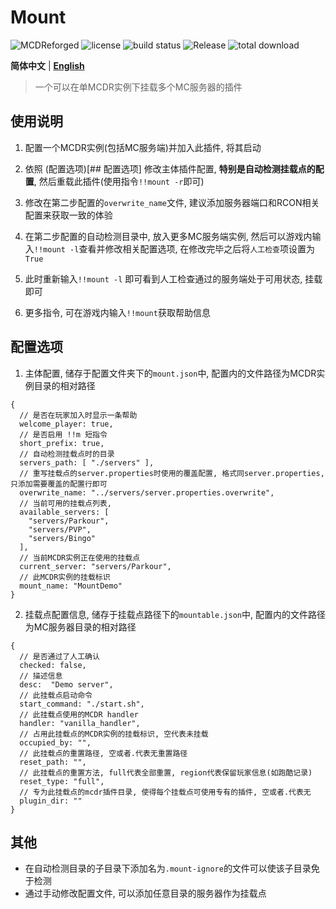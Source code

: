# Mount

![MCDReforged](https://img.shields.io/badge/dynamic/json?label=MCDReforged&query=dependencies.mcdreforged&url=https%3A%2F%2Fraw.githubusercontent.com%2FFAS-Server%2FMount%2Fmaster%2Fmcdreforged.plugin.json&style=plastic) ![license](https://img.shields.io/github/license/FAS-Server/Mount?style=plastic) ![build status](https://img.shields.io/github/workflow/status/FAS-Server/Mount/CI%20for%20MCDR%20Plugin?label=build&style=plastic) ![Release](https://img.shields.io/github/v/release/FAS-Server/Mount?style=plastic) ![total download](https://img.shields.io/github/downloads/FAS-Server/Mount/total?label=total%20download&style=plastic)

**简体中文** | **[English](README_en.md)**

> 一个可以在单MCDR实例下挂载多个MC服务器的插件

## 使用说明

1. 配置一个MCDR实例(包括MC服务端)并加入此插件, 将其启动

2. 依照 (配置选项)[## 配置选项] 修改主体插件配置, **特别是自动检测挂载点的配置**, 然后重载此插件(使用指令`!!mount -r`即可)

3. 修改在第二步配置的`overwrite_name`文件, 建议添加服务器端口和RCON相关配置来获取一致的体验

4. 在第二步配置的自动检测目录中, 放入更多MC服务端实例, 然后可以游戏内输入`!!mount -l`查看并修改相关配置选项, 在修改完毕之后将`人工检查`项设置为`True`

5. 此时重新输入`!!mount -l` 即可看到人工检查通过的服务端处于可用状态, 挂载即可

6. 更多指令, 可在游戏内输入`!!mount`获取帮助信息

## 配置选项
1. 主体配置, 储存于配置文件夹下的`mount.json`中, 配置内的文件路径为MCDR实例目录的相对路径
```json5
{
  // 是否在玩家加入时显示一条帮助
  welcome_player: true,
  // 是否启用 !!m 短指令
  short_prefix: true,
  // 自动检测挂载点时的目录
  servers_path: [ "./servers" ],
  // 重写挂载点的server.properties时使用的覆盖配置, 格式同server.properties,只添加需要覆盖的配置行即可
  overwrite_name: "../servers/server.properties.overwrite",
  // 当前可用的挂载点列表,
  available_servers: [
    "servers/Parkour",
    "servers/PVP",
    "servers/Bingo"
  ],
  // 当前MCDR实例正在使用的挂载点
  current_server: "servers/Parkour",
  // 此MCDR实例的挂载标识
  mount_name: "MountDemo"
}
```
2. 挂载点配置信息, 储存于挂载点路径下的`mountable.json`中, 配置内的文件路径为MC服务器目录的相对路径
```json5
{
  // 是否通过了人工确认
  checked: false,
  // 描述信息
  desc:  "Demo server",
  // 此挂载点启动命令
  start_command: "./start.sh",
  // 此挂载点使用的MCDR handler
  handler: "vanilla_handler",
  // 占用此挂载点的MCDR实例的挂载标识, 空代表未挂载
  occupied_by: "",
  // 此挂载点的重置路径, 空或者.代表无重置路径
  reset_path: "",
  // 此挂载点的重置方法, full代表全部重置, region代表保留玩家信息(如跑酷记录)
  reset_type: "full",
  // 专为此挂载点的mcdr插件目录, 使得每个挂载点可使用专有的插件, 空或者.代表无
  plugin_dir: ""
}
```
## 其他
- 在自动检测目录的子目录下添加名为`.mount-ignore`的文件可以使该子目录免于检测
- 通过手动修改配置文件, 可以添加任意目录的服务器作为挂载点